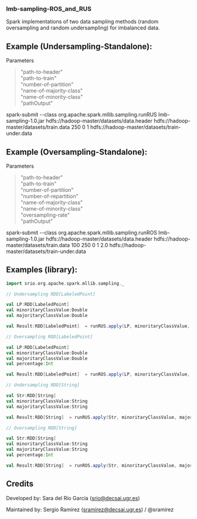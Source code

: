 ### Imb-sampling-ROS_and_RUS
Spark implementations of two data sampling methods (random oversampling and random undersampling) for imbalanced data.


## Example (Undersampling-Standalone):

Parameters 
>	"path-to-header"  
>	"path-to-train"  
>	"number-of-partition"  
>	"name-of-majority-class"  
>	"name-of-minority-class"  
>	"pathOutput"  


spark-submit --class org.apache.spark.mllib.sampling.runRUS Imb-sampling-1.0.jar hdfs://hadoop-master/datasets/data.header hdfs://hadoop-master/datasets/train.data 250 0 1 hdfs://hadoop-master/datasets/train-under.data

## Example (Oversampling-Standalone):


Parameters 
>	"path-to-header"  
>	"path-to-train"  
>	"number-of-partition"  
>	"number-of-repartition"  
>	"name-of-majority-class"  
>	"name-of-minority-class"  
>	"oversampling-rate"  
>	"pathOutput"  


spark-submit --class org.apache.spark.mllib.sampling.runROS Imb-sampling-1.0.jar hdfs://hadoop-master/datasets/data.header hdfs://hadoop-master/datasets/train.data 100 250 0 1 2.0 hdfs://hadoop-master/datasets/train-under.data

## Examples (library):

```Scala
import srio.org.apache.spark.mllib.sampling._
```
```Scala
// Undersampling RDD[LabeledPoint]

val LP:RDD[LabeledPoint]
val minoritaryClassValue:Double
val majoritaryClassValue:Double

val Result:RDD[LabeledPoint]  = runRUS.apply(LP, minoritaryClassValue, majoritaryClassValue)

```

```Scala
// Oversampling RDD[LabeledPoint]

val LP:RDD[LabeledPoint]
val minoritaryClassValue:Double
val majoritaryClassValue:Double
val percentage:Int

val Result:RDD[LabeledPoint]  = runROS.apply(LP, minoritaryClassValue, majoritaryClassValue,percentage)
```



```Scala
// Undersampling RDD[String]

val Str:RDD[String]
val minoritaryClassValue:String
val majoritaryClassValue:String

val Result:RDD[String]  = runRUS.apply(Str, minoritaryClassValue, majoritaryClassValue)

```

```Scala
// Oversampling RDD[String]

val Str:RDD[String]
val minoritaryClassValue:String
val majoritaryClassValue:String
val percentage:Int

val Result:RDD[String]  = runROS.apply(Str, minoritaryClassValue, majoritaryClassValue,percentage)
```

## Credits

Developed by: Sara del Río García (srio@decsai.ugr.es)

Maintained by: Sergio Ramírez (sramirez@decsai.ugr.es) / @sramirez